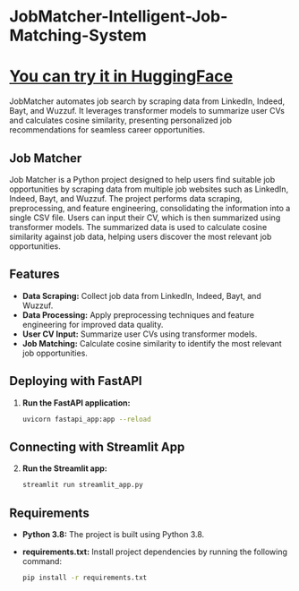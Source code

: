 # JobMatcher-Intelligent-Job-Matching-System
# [You can try it in HuggingFace](https://huggingface.co/spaces/MoRa2001/Job-Matcher-Intelligent)



JobMatcher automates job search by scraping data from LinkedIn, Indeed, Bayt, and Wuzzuf. It leverages transformer models to summarize user CVs and calculates cosine similarity, presenting personalized job recommendations for seamless career opportunities.

## Job Matcher

Job Matcher is a Python project designed to help users find suitable job opportunities by scraping data from multiple job websites such as LinkedIn, Indeed, Bayt, and Wuzzuf. The project performs data scraping, preprocessing, and feature engineering, consolidating the information into a single CSV file. Users can input their CV, which is then summarized using transformer models. The summarized data is used to calculate cosine similarity against job data, helping users discover the most relevant job opportunities.

## Features

- **Data Scraping:** Collect job data from LinkedIn, Indeed, Bayt, and Wuzzuf.
- **Data Processing:** Apply preprocessing techniques and feature engineering for improved data quality.
- **User CV Input:** Summarize user CVs using transformer models.
- **Job Matching:** Calculate cosine similarity to identify the most relevant job opportunities.

## Deploying with FastAPI

1. **Run the FastAPI application:**

    ```bash
    uvicorn fastapi_app:app --reload
    ```

## Connecting with Streamlit App

2. **Run the Streamlit app:**

    ```bash
    streamlit run streamlit_app.py
    ```

## Requirements

- **Python 3.8:** The project is built using Python 3.8.
- **requirements.txt:** Install project dependencies by running the following command:

    ```bash
    pip install -r requirements.txt
    ```
